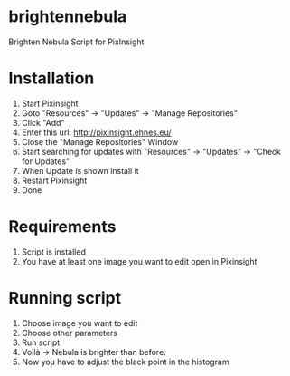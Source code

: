 # brightennebula
Brighten Nebula Script for PixInsight

# Installation
1. Start Pixinsight
2. Goto "Resources" -> "Updates" -> "Manage Repositories" 
3. Click "Add"
4. Enter this url: http://pixinsight.ehnes.eu/
5. Close the "Manage Repositories" Window
6. Start searching for updates with "Resources" -> "Updates" -> "Check for Updates"
7. When Update is shown install it
8. Restart Pixinsight
9. Done

# Requirements
1. Script is installed
2. You have at least one image you want to edit open in Pixinsight

# Running script
1. Choose image you want to edit
2. Choose other parameters 
3. Run script
4. Voilà -> Nebula is brighter than before.
5. Now you have to adjust the black point in the histogram 
